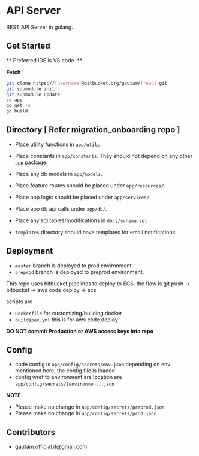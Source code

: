 # API Server

REST API Server in golang.

## Get Started

** Preferred IDE is VS code. **

__Fetch__

```bash
git clone https://[username]@bitbucket.org/gautam/[repo].git 
git submodule init
git submodule update
cd app
go get -u
go build
```


## Directory [ Refer migration_onboarding repo ]

* Place utility functions in `app/utils`
* Place constants in `app/constants`. They should not depend on any other `app` package.
* Place any db models in `app/models`.

* Place feature routes should be placed under `app/resources/`.
* Place app logic should be placed under `app/services/`.
* Place app db api calls under `app/db/`.
* Place any sql tables/modifications in `docs/schema.sql`

* `templates` directory should have templates for email notifications.

## Deployment

* `master` branch is deployed to prod environment.
* `preprod` branch is deployed to preprod environment.

This repo uses bitbucket pipelines to deploy to ECS. the flow is
git push -> bitbucket -> aws code deploy -> ecs

scripts are

* `Dockerfile` for customizing/building docker
* `buildspec.yml` this is for aws code deploy

__DO NOT commit Production or AWS access keys into repo__

## Config

* code config is `app/config/secrets/env.json` depending on env mentioned here, the config file is loaded
* config wref to environment are location are `app/config/secrets/[environment].json`

__NOTE__

* Please make no change in `app/config/secrets/preprod.json`
* Please make no change in `app/config/secrets/prod.json`

## Contributors

* [gautam.official.it@gmail.com](mailto:gautam.official.it@gmail.com)